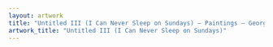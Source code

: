 ```yaml
---
layout: artwork
title: "Untitled III (I Can Never Sleep on Sundays) — Paintings — George Chapman"
artwork_title: "Untitled III (I Can Never Sleep on Sundays)"
---
```

